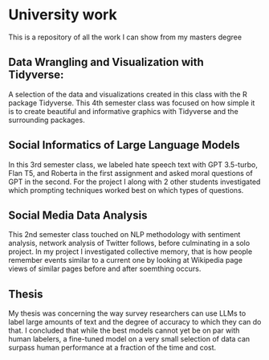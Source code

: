 # University work
This is a repository of all the work I can show from my masters degree


## Data Wrangling and Visualization with Tidyverse: 
  A selection of the data and visualizations created in this class with the R package Tidyverse. This 4th semester class was focused on how simple it is to create beautiful and informative graphics with Tidyverse and the surrounding packages. 

## Social Informatics of Large Language Models
  In this 3rd semester class, we labeled hate speech text with GPT 3.5-turbo, Flan T5, and Roberta in the first assignment and asked moral questions of GPT in the second. For the project I along with 2 other students investigated which prompting techniques worked best on which types of questions.

## Social Media Data Analysis
  This 2nd semester class touched on NLP methodology with sentiment analysis, network analysis of Twitter follows, before culminating in a solo project. In my project I investigated collective memory, that is how people remember events similar to a current one by looking at Wikipedia page views of similar pages before and after soemthing occurs. 

## Thesis
  My thesis was concerning the way survey researchers can use LLMs to label large amounts of text and the degree of accuracy to which they can do that. I concluded that while the best models cannot yet be on par with human labelers, a fine-tuned model on a very small selection of data can surpass human performance at a fraction of the time and cost. 
